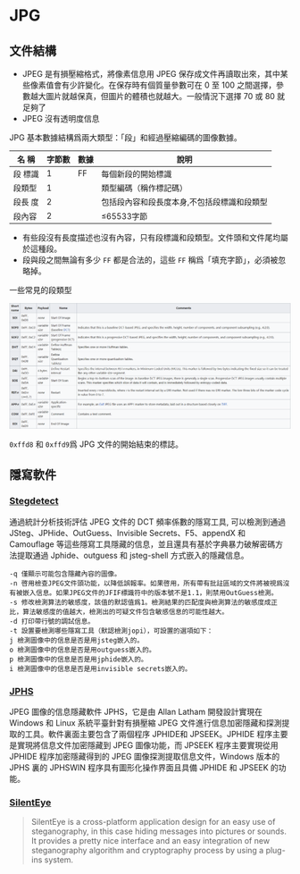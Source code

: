 # JPG

## 文件結構

-   JPEG 是有損壓縮格式，將像素信息用 JPEG 保存成文件再讀取出來，其中某些像素值會有少許變化。在保存時有個質量參數可在 0 至 100 之間選擇，參數越大圖片就越保真，但圖片的體積也就越大。一般情況下選擇 70 或 80 就足夠了
-   JPEG 沒有透明度信息

JPG 基本數據結構爲兩大類型：「段」和經過壓縮編碼的圖像數據。

| 名 稱   | 字節數 | 數據 | 說明                                        |
| ------- | ------ | ---- | ------------------------------------------- |
| 段 標識 | 1      | FF   | 每個新段的開始標識                          |
| 段類型  | 1      |      | 類型編碼（稱作標記碼）                      |
| 段長 度 | 2      |      | 包括段內容和段長度本身,不包括段標識和段類型 |
| 段內容  | 2      |      | ≤65533字節                                  |

-   有些段沒有長度描述也沒有內容，只有段標識和段類型。文件頭和文件尾均屬於這種段。
-   段與段之間無論有多少 `FF` 都是合法的，這些 `FF` 稱爲「填充字節」，必須被忽略掉。

一些常見的段類型

![](./figure/jpgformat.png)

`0xffd8` 和 `0xffd9`爲 JPG 文件的開始結束的標誌。

## 隱寫軟件

### [Stegdetect](https://github.com/redNixon/stegdetect)

通過統計分析技術評估 JPEG 文件的 DCT 頻率係數的隱寫工具, 可以檢測到通過 JSteg、JPHide、OutGuess、Invisible
Secrets、F5、appendX 和 Camouflage 等這些隱寫工具隱藏的信息，並且還具有基於字典暴力破解密碼方法提取通過 Jphide、outguess 和 jsteg-shell 方式嵌入的隱藏信息。

```shell
-q 僅顯示可能包含隱藏內容的圖像。
-n 啓用檢查JPEG文件頭功能，以降低誤報率。如果啓用，所有帶有批註區域的文件將被視爲沒有被嵌入信息。如果JPEG文件的JFIF標識符中的版本號不是1.1，則禁用OutGuess檢測。
-s 修改檢測算法的敏感度，該值的默認值爲1。檢測結果的匹配度與檢測算法的敏感度成正比，算法敏感度的值越大，檢測出的可疑文件包含敏感信息的可能性越大。
-d 打印帶行號的調試信息。
-t 設置要檢測哪些隱寫工具（默認檢測jopi），可設置的選項如下：
j 檢測圖像中的信息是否是用jsteg嵌入的。
o 檢測圖像中的信息是否是用outguess嵌入的。
p 檢測圖像中的信息是否是用jphide嵌入的。
i 檢測圖像中的信息是否是用invisible secrets嵌入的。
```

### [JPHS](http://linux01.gwdg.de/~alatham/stego.html)

JPEG 圖像的信息隱藏軟件 JPHS，它是由 Allan Latham 開發設計實現在 Windows 和 Linux 系統平臺針對有損壓縮 JPEG 文件進行信息加密隱藏和探測提取的工具。軟件裏面主要包含了兩個程序 JPHIDE和 JPSEEK。JPHIDE 程序主要是實現將信息文件加密隱藏到 JPEG 圖像功能，而 JPSEEK 程序主要實現從用 JPHIDE 程序加密隱藏得到的 JPEG 圖像探測提取信息文件，Windows 版本的 JPHS 裏的 JPHSWIN 程序具有圖形化操作界面且具備 JPHIDE 和 JPSEEK 的功能。

### [SilentEye](http://silenteye.v1kings.io/)

> SilentEye is a cross-platform application design for an easy use of steganography, in this case hiding messages into pictures or sounds. It provides a pretty nice interface and an easy integration of new steganography algorithm and cryptography process by using a plug-ins system.
